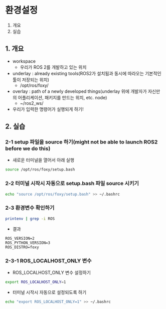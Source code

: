 # 환경설정
1. 개요
2. 실습

## 1. 개요
* workspace
  * 우리가 ROS 2를 개발하고 있는 위치
* underlay : already existing tools(ROS2가 설치됨과 동시에 따라오는 기본적인 툴이 저장되는 위치)
  * /opt/ros/foxy/
* overlay : path of a newly developed things(underlay 위에 개발자가 자신만의 어플리케이션, 패키지를 만드는 위치, etc. node)
  * ~/ros2_ws/
* 우리가 입력한 명령어가 실행되게 하기!

## 2. 실습
### 2-1 setup 파일을 source 하기(might not be able to launch ROS2 before we do this)
* 새로운 터미널을 열어서 아래 실행
```bash
source /opt/ros/foxy/setup.bash
```

### 2-2 터미널 시작시 자동으로 setup.bash 파일 source 시키기
```bash
echo "source /opt/ros/foxy/setup.bash" >> ~/.bashrc
```

### 2-3 환경변수 확인하기
```bash
printenv | grep -i ROS
```

* 결과
```
ROS_VERSION=2
ROS_PYTHON_VERSION=3
ROS_DISTRO=foxy
```

### 2-3-1 ROS_LOCALHOST_ONLY 변수
* ROS_LOCALHOST_ONLY 변수 설정하기
```bash
export ROS_LOCALHOST_ONLY=1
```

* 터미널 시작시 자동으로 설정되도록 하기
```bash
echo "export ROS_LOCALHOST_ONLY=1" >> ~/.bashrc
```
